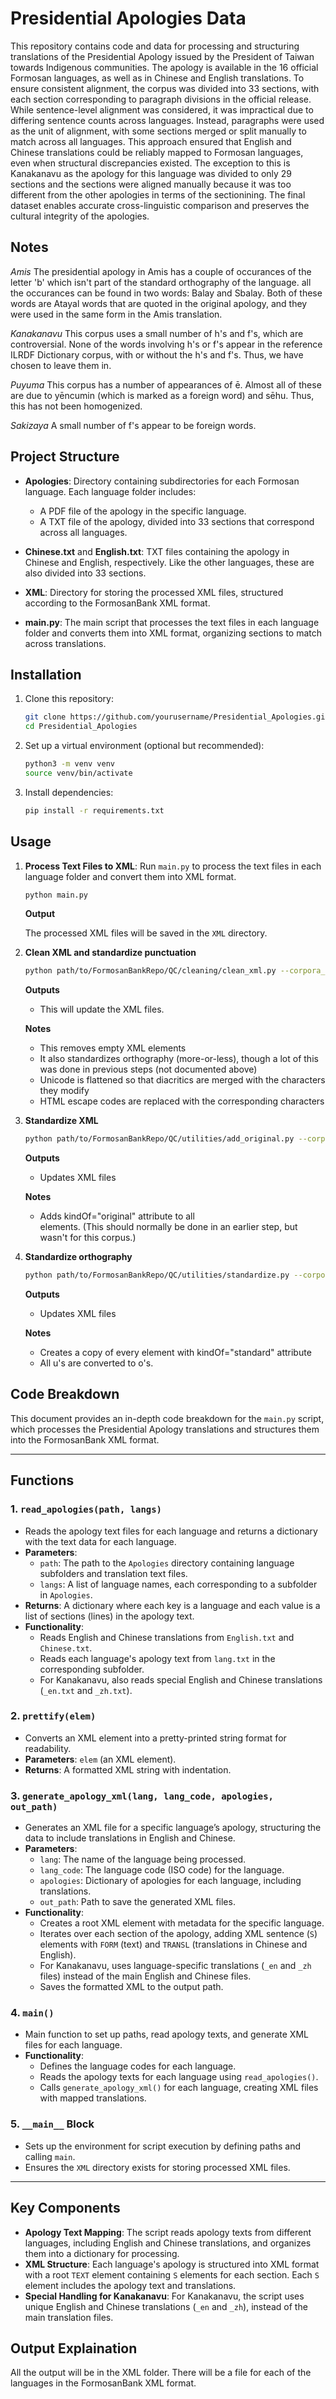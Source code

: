 
# Presidential Apologies Data

This repository contains code and data for processing and structuring translations of the Presidential Apology issued by the President of Taiwan towards Indigenous communities. The apology is available in the 16 official Formosan languages, as well as in Chinese and English translations. To ensure consistent alignment, the corpus was divided into 33 sections, with each section corresponding to paragraph divisions in the official release. While sentence-level alignment was considered, it was impractical due to differing sentence counts across languages. Instead, paragraphs were used as the unit of alignment, with some sections merged or split manually to match across all languages. This approach ensured that English and Chinese translations could be reliably mapped to Formosan languages, even when structural discrepancies existed. The exception to this is Kanakanavu as the apology for this language was divided to only 29 sections and the sections were aligned manually because it was too different from the other apologies in terms of the sectionining. The final dataset enables accurate cross-linguistic comparison and preserves the cultural integrity of the apologies. 

## Notes

*Amis* The presidential apology in Amis has a couple of occurances of the letter 'b' which isn't part of the standard orthography of the language. all the occurances can be found in two words: Balay and Sbalay. Both of these words are Atayal words that are quoted in the original apology, and they were used in the same form in the Amis translation. 

*Kanakanavu* This corpus uses a small number of h's and f's, which are controversial. None of the words involving h's or f's appear in the reference ILRDF Dictionary corpus, with or without the h's and f's. Thus, we have chosen to leave them in.

*Puyuma* This corpus has a number of appearances of ē. Almost all of these are due to yēncumin (which is marked as a foreign word) and sēhu. Thus, this has not been homogenized.

*Sakizaya* A small number of f's appear to be foreign words.



## Project Structure

- **Apologies**: Directory containing subdirectories for each Formosan language. Each language folder includes:
  - A PDF file of the apology in the specific language.
  - A TXT file of the apology, divided into 33 sections that correspond across all languages.

- **Chinese.txt** and **English.txt**: TXT files containing the apology in Chinese and English, respectively. Like the other languages, these are also divided into 33 sections.

- **XML**: Directory for storing the processed XML files, structured according to the FormosanBank XML format.

- **main.py**: The main script that processes the text files in each language folder and converts them into XML format, organizing sections to match across translations.

## Installation

1. Clone this repository:
   ```bash
   git clone https://github.com/yourusername/Presidential_Apologies.git
   cd Presidential_Apologies
   ```

2. Set up a virtual environment (optional but recommended):
   ```bash
   python3 -m venv venv
   source venv/bin/activate
   ```

3. Install dependencies:
   ```bash
   pip install -r requirements.txt
   ```

## Usage

1. **Process Text Files to XML**:
   Run `main.py` to process the text files in each language folder and convert them into XML format.
   
   ```bash
   python main.py
   ```

   **Output**

   The processed XML files will be saved in the `XML` directory.


2. **Clean XML and standardize punctuation**

   ```bash
   python path/to/FormosanBankRepo/QC/cleaning/clean_xml.py --corpora_path path/to/Apologies/XML
   ```

   **Outputs**
   - This will update the XML files.

   **Notes**
      - This removes empty XML elements
      - It also standardizes orthography (more-or-less), though a lot of this was done in previous steps (not documented above)
      - Unicode is flattened so that diacritics are merged with the characters they modify
      - HTML escape codes are replaced with the corresponding characters

3. **Standardize XML**

   ```bash
   python path/to/FormosanBankRepo/QC/utilities/add_original.py --corpora_path path/to/FormosanWikipedias/XML
   ```

   **Outputs**
      - Updates XML files

   **Notes**
      - Adds kindOf="original" attribute to all <FORM> elements. (This should normally be done in an earlier step, but wasn't for this corpus.)


4. **Standardize orthography**

   ```bash
   python path/to/FormosanBankRepo/QC/utilities/standardize.py --corpora_path path/to/FormosanWikipedias/XML
   ```

   **Outputs**
      - Updates XML files

   **Notes**
      - Creates a copy of every <FORM> element with kindOf="standard" attribute
      - All u's are converted to o's.

## Code Breakdown

This document provides an in-depth code breakdown for the `main.py` script, which processes the Presidential Apology translations and structures them into the FormosanBank XML format.

---

## Functions

### 1. `read_apologies(path, langs)`
   - Reads the apology text files for each language and returns a dictionary with the text data for each language.
   - **Parameters**:
     - `path`: The path to the `Apologies` directory containing language subfolders and translation text files.
     - `langs`: A list of language names, each corresponding to a subfolder in `Apologies`.
   - **Returns**: A dictionary where each key is a language and each value is a list of sections (lines) in the apology text.
   - **Functionality**:
     - Reads English and Chinese translations from `English.txt` and `Chinese.txt`.
     - Reads each language's apology text from `lang.txt` in the corresponding subfolder.
     - For Kanakanavu, also reads special English and Chinese translations (`_en.txt` and `_zh.txt`).

### 2. `prettify(elem)`
   - Converts an XML element into a pretty-printed string format for readability.
   - **Parameters**: `elem` (an XML element).
   - **Returns**: A formatted XML string with indentation.

### 3. `generate_apology_xml(lang, lang_code, apologies, out_path)`
   - Generates an XML file for a specific language’s apology, structuring the data to include translations in English and Chinese.
   - **Parameters**:
     - `lang`: The name of the language being processed.
     - `lang_code`: The language code (ISO code) for the language.
     - `apologies`: Dictionary of apologies for each language, including translations.
     - `out_path`: Path to save the generated XML files.
   - **Functionality**:
     - Creates a root XML element with metadata for the specific language.
     - Iterates over each section of the apology, adding XML sentence (`S`) elements with `FORM` (text) and `TRANSL` (translations in Chinese and English).
     - For Kanakanavu, uses language-specific translations (`_en` and `_zh` files) instead of the main English and Chinese files.
     - Saves the formatted XML to the output path.

### 4. `main()`
   - Main function to set up paths, read apology texts, and generate XML files for each language.
   - **Functionality**:
     - Defines the language codes for each language.
     - Reads the apology texts for each language using `read_apologies()`.
     - Calls `generate_apology_xml()` for each language, creating XML files with mapped translations.

### 5. `__main__` Block
   - Sets up the environment for script execution by defining paths and calling `main`.
   - Ensures the `XML` directory exists for storing processed XML files.

---

## Key Components

- **Apology Text Mapping**: The script reads apology texts from different languages, including English and Chinese translations, and organizes them into a dictionary for processing.
- **XML Structure**: Each language's apology is structured into XML format with a root `TEXT` element containing `S` elements for each section. Each `S` element includes the apology text and translations.
- **Special Handling for Kanakanavu**: For Kanakanavu, the script uses unique English and Chinese translations (`_en` and `_zh`), instead of the main translation files.

## Output Explaination

All the output will be in the XML folder. There will be a file for each of the languages in the FormosanBank XML format.